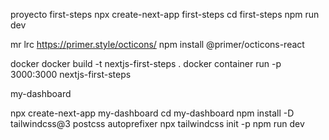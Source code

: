 proyecto first-steps
npx create-next-app first-steps
cd first-steps 
npm run dev

mr
lrc
https://primer.style/octicons/
npm install @primer/octicons-react

docker
docker build -t nextjs-first-steps .
docker container run -p 3000:3000 nextjs-first-steps

my-dashboard

npx create-next-app my-dashboard
cd my-dashboard
npm install -D tailwindcss@3 postcss autoprefixer
npx tailwindcss init -p
npm run dev
